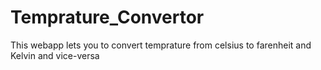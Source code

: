 # Temprature_Convertor
 This webapp lets you to convert temprature from celsius to farenheit and Kelvin and vice-versa

